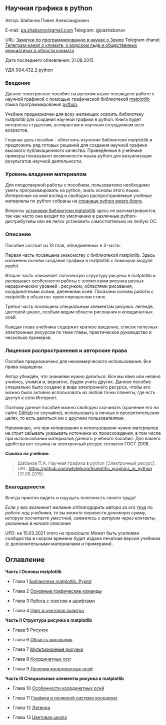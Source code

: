 ﻿## Научная графика в python

Автор: Шабанов Павел Александрович

E-mail: pa.shabanov@gmail.com
Telegram: @pashabanov

URL: [Заметки по программированию в науках о Земле](http://geofortran.blogspot.ru/)
Telegram chanel: [Телеграм-канал о климате, о морском льде и общественных инициативах в области климата](https://t.me/progeoru)

Дата последнего обновления: 31.08.2015

УДК 004.432.2 python

### Введение

Данное электронное пособие на русском языке посвящено работе с научной графикой с помощью графической библиотекой [matplotlib](http://matplotlib.org/) языка программирования [python](https://www.python.org/).

Учебник предназначен для всех желающих освоить библиотеку matplotlib для создания научной графики в python. Книга будет интересна студентам, аспирантам и научным сотрудникам всех возрастов. 

Главная цель пособия - облегчить изучение библиотеки matplotlib и предложить ряд готовых решений для создания научной графики высокого публикационного качества. Приведённые в учебнике примеры показывают возможности языка python для визуализации результатов научной деятельности.

### Уровень владения материалом

Для плодотворной работы с пособием, пользователю необходимо уметь программировать на python, знать основы этого языка. Интересные на мой взгляд и свободно распространяемые учебные материалы по python собраны на [странице python моего блога](http://geofortran.blogspot.ru/p/blog-page.html).

Вопросы [установки библиотеки matplotlib](http://matplotlib.org/downloads.html) здесь не рассматриваются, так как часто она входит по умолчанию в различные python-дистрибутивы или её легко установить самостоятельно на любую ОС. 

### Описание 

Пособие состоит из 13 глав, объединённых в 3 части. 

Первая часть посвящена знакомству с библиотекой matplotlib. Здесь изложены основы создания графики в matplotlib с помощью модуля pyplot.

Вторая часть описывает логическую структуру рисунка в matplotlib и раскрывает особенности работы с элементами рисунка разных иерархических уровней : рисунком, областями рисования, координатными осями, делениями осей. Показаны основы работы с matplotlib в объектно-ориентированном стиле.

Третья часть посвящена специальным элементам рисунка: легенде, цветовой шкале, особым видам области рисования и координатных осей.

Каждая глава учебника содержит краткое введение, список полезных электронных ресурсов по теме главы, практическое руководство и несколько примеров.

### Лицензия распространения и авторские права

Пособие предназначено для некоммерческого использования. Все права защищены.

Автор убеждён, что знаниями нужно делиться. Все мы явно или неявно учились, учимся и, вероятно, будем учить других. Данное пособие специально было создано в виде электронного ресурса, чтобы его можно было активно использовать из любой точки планеты, где есть доступ к сети Интернет. 

Поэтому данное пособие можно свободно скачивать (хранение его на сайте [GitHub](https://github.com/) не случайно), использовать в личных и просветительских целях, то есть делиться им с другими пользователями. 

Напоминаю, что при копировании и использовании чужих материалов не стоит забывать указывать источники их происхождения, в том числе при использовании материалов данного учебного пособия. Для вашего удобства вот ссылка на электронный ресурс согласно ГОСТ 2008.

**Ссылка на учебник:**

> Шабанов П.А. Научная графика в python [Электронный ресурс]. URL: https://github.com/whitehorn/Scientific_graphics_in_python (31.08.2015).

### Благодарности

Всегда приятно видеть и ощущать полезность своего труда!

*Если у вас возникнет желание отблагодарить автора за его труд по работе над учебника, то вы можете перевести денежную сумму, которую посчитаете уместной, свяжитесь с автором через контакты, указанные в начале описания*

UPD: на 15.03.2021 этого не произошло
Может быть усилиями сообщества в скором времени будет издана печатная версия учебника (с дополнительными материалами и примерами).

## Оглавление

**Часть I Основы matplotlib**

+ Глава 1 [Библиотека matplotlib. Pyplot](https://github.com/whitehorn/Scientific_graphics_in_python/blob/master/P1%20Chapter%201%20Pyplot.ipynb)

+ Глава 2 [Основные графические команды](https://github.com/whitehorn/Scientific_graphics_in_python/blob/master/P1%20Chapter%202%20Main%20graphical%20commands.ipynb)

+ Глава 3 [Работа с текстом и шрифтами](https://github.com/whitehorn/Scientific_graphics_in_python/blob/master/P1%20Chapter%203%20Text%20and%20Fonts.ipynb)

+ Глава 4 [Цвет и цветовая палитра](https://github.com/whitehorn/Scientific_graphics_in_python/blob/master/P1%20Chapter%204%20Color.ipynb)

**Часть II Структура рисунка в matplotlib**

+ Глава 5 [Рисунок](https://github.com/whitehorn/Scientific_graphics_in_python/blob/master/P2%20Chapter%205%20Figure%20container.ipynb)

+ Глава 6 [Область рисования](https://github.com/whitehorn/Scientific_graphics_in_python/blob/master/P2%20Chapter%206%20Axes%20container.ipynb)

+ Глава 7 [Мультиоконные рисунки](https://github.com/whitehorn/Scientific_graphics_in_python/blob/master/P2%20Chapter%207%20Subplots.ipynb)

+ Глава 8 [Координатные оси](https://github.com/whitehorn/Scientific_graphics_in_python/blob/master/P2%20Chapter%208%20Axis%20container.ipynb)

+ Глава 9 [Деления координатных осей](https://github.com/whitehorn/Scientific_graphics_in_python/blob/master/P2%20Chapter%209%20Ticks%20container.ipynb)

**Часть III Специальные элементы рисунка в matplotlib**

+ Глава 10 [Особенности координатных осей](https://github.com/whitehorn/Scientific_graphics_in_python/blob/master/P3%20Chapter%2010%20Twinx%20and%20log%20scale.ipynb)

+ Глава 11 [Графики в полярной системе координат](https://github.com/whitehorn/Scientific_graphics_in_python/blob/master/P3%20Chapter%2011%20Polar%20plots.ipynb) 

+ Глава 12 [Легенда](https://github.com/whitehorn/Scientific_graphics_in_python/blob/master/P3%20Chapter%2012%20Legends.ipynb)

+ Глава 13 [Цветовая шкала](https://github.com/whitehorn/Scientific_graphics_in_python/blob/master/P3%20Chapter%2013%20Colorbar.ipynb)
